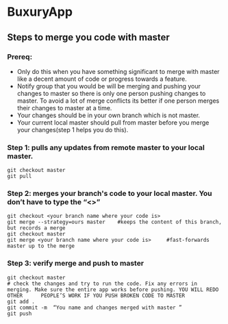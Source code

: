 # BuxuryApp

## Steps to merge you code with master
### Prereq:
- Only do this when you have something significant to merge with master like a decent amount of code or progress towards a feature.
- Notify group that you would be will be merging and pushing your changes to master so there is only one person pushing changes to master. To avoid a lot of merge conflicts its better if one person merges their changes to master at a time. 
- Your changes should be in your own branch which is not master.
- Your current local master should pull from master before you merge your changes(step 1 helps you do this).

### Step 1: pulls any updates from remote master to your local master.
	git checkout master
	git pull

### Step 2: merges your branch's code to your local master. You don’t have to type the “<>”
	git checkout <your branch name where your code is>
	git merge --strategy=ours master 	#keeps the content of this branch, but records a merge
	git checkout master
  	git merge <your branch name where your code is>		#fast-forwards master up to the merge
### Step 3: verify merge and push to master
	git checkout master 
	# check the changes and try to run the code. Fix any errors in merging. Make sure the entire app works before pushing. YOU WILL REDO OTHER 		PEOPLE’S WORK IF YOU PUSH BROKEN CODE TO MASTER	
	git add .
	git commit -m  “You name and changes merged with master ”
	git push

